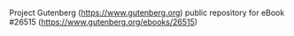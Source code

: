 Project Gutenberg (https://www.gutenberg.org) public repository for eBook #26515 (https://www.gutenberg.org/ebooks/26515)
